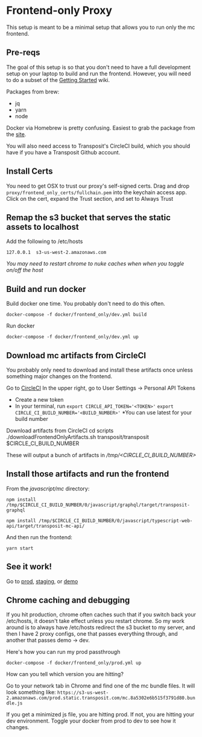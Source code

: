 # Frontend-only Proxy

This setup is meant to be a minimal setup that allows you to run only the mc frontend.

## Pre-reqs
The goal of this setup is so that you don't need to have a full development setup on your laptop to build and run the frontend. However, you will need to do a subset of the [Getting Started](https://transposit.atlassian.net/wiki/spaces/DEV/pages/15400961/Getting+Started) wiki.

Packages from brew:
- jq
- yarn
- node

Docker via Homebrew is pretty confusing.  Easiest to grab the package from the [site](https://www.docker.com/docker-mac).

You will also need access to Transposit's CircleCI build, which you should have if you have a Transposit Github account.

## Install Certs
You need to get OSX to trust our proxy's self-signed certs. Drag and drop `proxy/frontend_only_certs/fullchain.pem` into the keychain access app. Click on the cert, expand the Trust section, and set to Always Trust

## Remap the s3 bucket that serves the static assets to localhost
Add the following to /etc/hosts

`127.0.0.1  s3-us-west-2.amazonaws.com`

*You may need to restart chrome to nuke caches when when you toggle on/off the host*

## Build and run docker

Build docker one time. You probably don't need to do this often.

`docker-compose -f docker/frontend_only/dev.yml build`

Run docker

`docker-compose -f docker/frontend_only/dev.yml up`

## Download mc artifacts from CircleCI
You probably only need to download and install these artifacts once unless something major changes on the frontend.

Go to [CircleCI](https://circleci.com/gh/transposit)
In the upper right, go to User Settings -> Personal API Tokens
- Create a new token
- In your terminal, run
`export CIRCLE_API_TOKEN='<TOKEN>'`
`export CIRCLE_CI_BUILD_NUMBER='<BUILD_NUMBER>'`
*You can use latest for your build number

Download artifacts from CircleCI
cd scripts
./downloadFrontendOnlyArtifacts.sh transposit/transposit $CIRCLE_CI_BUILD_NUMBER

These will output a bunch of artifacts in */tmp/<CIRCLE_CI_BUILD_NUMBER>*

## Install those artifacts and run the frontend
From the _javascript/mc_ directory:

`npm install /tmp/$CIRCLE_CI_BUILD_NUMBER/0/javascript/graphql/target/transposit-graphql`

`npm install /tmp/$CIRCLE_CI_BUILD_NUMBER/0/javascript/typescript-web-api/target/transposit-mc-api/`

And then run the frontend:

`yarn start`

## See it work!

Go to [prod](https://console.transposit.com), [staging](https://console.staging.transposit.com), or [demo](https://console.demo.transposit.com)

## Chrome caching and debugging

If you hit production, chrome often caches such that if you switch back your /etc/hosts, it doesn't take effect unless you restart chrome. So my work around is to always have /etc/hosts redirect the s3 bucket to my server, and then I have 2 proxy configs, one that passes everything through, and another that passes demo -> dev.

Here's how you can run my prod passthrough

`docker-compose -f docker/frontend_only/prod.yml up`

How can you tell which version you are hitting?

Go to your network tab in Chrome and find one of the mc bundle files. It will look something like: `https://s3-us-west-2.amazonaws.com/prod.static.transposit.com/mc.8a5302e6b515f3791d80.bundle.js`

If you get a minimized js file, you are hitting prod. If not, you are hitting your dev environment. Toggle your docker from prod to dev to see how it changes.
